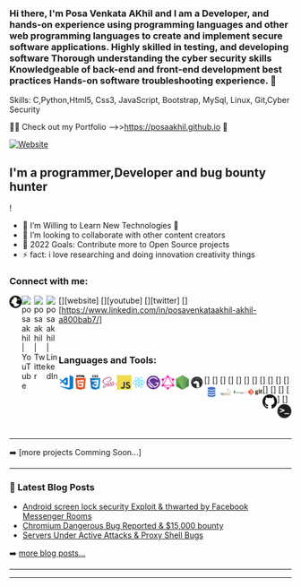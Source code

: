 ### Hi there, I'm Posa Venkata AKhil and I am a  Developer, and hands-on experience using programming languages and other web programming languages to create and implement secure software applications. Highly skilled in  testing, and developing software Thorough understanding the cyber security skills  Knowledgeable of back-end and front-end development best practices Hands-on software troubleshooting experience. 👋

Skills: C,Python,Html5, Css3, JavaScript, Bootstrap, MySql, Linux, Git,Cyber Security

 👨‍💻 Check out my Portfolio -->>https://posaakhil.github.io     👋

[![ Website](https://img.shields.io/website?label=https://medium.com/@posavenkataakhil123&style=for-the-badge&url=https://medium.com/@posavenkataakhil123)](https://medium.com/@posavenkataakhil123)


## I'm a programmer,Developer and bug bounty hunter
!
- 🌱 I’m Willing to Learn New Technologies 👋
- 👯 I’m looking to collaborate with other content creators
- 🥅 2022 Goals: Contribute more to Open Source projects
- ⚡ fact: i love researching and doing innovation creativity things

### Connect with me:

[<img align="left" alt="posaakhil" width="22px" src="https://raw.githubusercontent.com/iconic/open-iconic/master/svg/globe.svg" />][website]
[<img align="left" alt="posaakhil | YouTube" width="22px" src="https://cdn.jsdelivr.net/npm/simple-icons@v3/icons/youtube.svg" />][youtube]
[<img align="left" alt="posaakhil | Twitter" width="22px" src="https://cdn.jsdelivr.net/npm/simple-icons@v3/icons/twitter.svg" />][twitter]
[<img align="left" alt="posaakhil | LinkedIn" width="22px" src="https://cdn.jsdelivr.net/npm/simple-icons@v3/icons/linkedin.svg" />][https://www.linkedin.com/in/posavenkataakhil-akhil-a800bab7/]


<br />


### Languages and Tools:

[<img align="left" alt="Visual Studio Code" width="26px" src="https://raw.githubusercontent.com/github/explore/80688e429a7d4ef2fca1e82350fe8e3517d3494d/topics/visual-studio-code/visual-studio-code.png" />]
[<img align="left" alt="HTML5" width="26px" src="https://raw.githubusercontent.com/github/explore/80688e429a7d4ef2fca1e82350fe8e3517d3494d/topics/html/html.png" />]
[<img align="left" alt="CSS3" width="26px" src="https://raw.githubusercontent.com/github/explore/80688e429a7d4ef2fca1e82350fe8e3517d3494d/topics/css/css.png" />]
[<img align="left" alt="Sass" width="26px" src="https://raw.githubusercontent.com/github/explore/80688e429a7d4ef2fca1e82350fe8e3517d3494d/topics/sass/sass.png" />]
[<img align="left" alt="Javascript" width="26px" src="https://raw.githubusercontent.com/github/explore/80688e429a7d4ef2fca1e82350fe8e3517d3494d/topics/javascript/javascript.png" />]
[<img align="left" alt="React" width="26px" src="https://raw.githubusercontent.com/github/explore/80688e429a7d4ef2fca1e82350fe8e3517d3494d/topics/react/react.png" />]
[<img align="left" alt="Gatsby" width="26px" src="https://raw.githubusercontent.com/github/explore/e94815998e4e0713912fed477a1f346ec04c3da2/topics/gatsby/gatsby.png" />]
[<img align="left" alt="GraphQL" width="26px" src="https://raw.githubusercontent.com/github/explore/80688e429a7d4ef2fca1e82350fe8e3517d3494d/topics/graphql/graphql.png" />]
[<img align="left" alt="Node.js" width="26px" src="https://raw.githubusercontent.com/github/explore/80688e429a7d4ef2fca1e82350fe8e3517d3494d/topics/nodejs/nodejs.png" />]
[<img align="left" alt="Deno" width="26px" src="https://raw.githubusercontent.com/github/explore/361e2821e2dea67711cde99c9c40ed357061cf27/topics/deno/deno.png" />]
[<img align="left" alt="SQL" width="26px" src="https://raw.githubusercontent.com/github/explore/80688e429a7d4ef2fca1e82350fe8e3517d3494d/topics/sql/sql.png" />]
[<img align="left" alt="MySQL" width="26px" src="https://raw.githubusercontent.com/github/explore/80688e429a7d4ef2fca1e82350fe8e3517d3494d/topics/mysql/mysql.png" />]
[<img align="left" alt="MongoDB" width="26px" src="https://raw.githubusercontent.com/github/explore/80688e429a7d4ef2fca1e82350fe8e3517d3494d/topics/mongodb/mongodb.png" />]
[<img align="left" alt="Git" width="26px" src="https://raw.githubusercontent.com/github/explore/80688e429a7d4ef2fca1e82350fe8e3517d3494d/topics/git/git.png" />]
[<img align="left" alt="GitHub" width="26px" src="https://raw.githubusercontent.com/github/explore/78df643247d429f6cc873026c0622819ad797942/topics/github/github.png" />]
[<img align="left" alt="Terminal" width="26px" src="https://raw.githubusercontent.com/github/explore/80688e429a7d4ef2fca1e82350fe8e3517d3494d/topics/terminal/terminal.png" />]

<br />
<br />

---
➡️ [more projects Comming Soon...]

---

### 📕 Latest Blog Posts

<!-- BLOG-POST-LIST:START -->
- [Android screen lock security Exploit & thwarted by Facebook Messenger Rooms](https://medium.com/@posavenkataakhil123/android-screen-lock-security-exploit-thwarted-by-facebook-messenger-rooms-a23b286a2b41)
- [Chromium Dangerous Bug Reported & $15,000 bounty](https://medium.com/@posavenkataakhil123/chromium-dangerous-bug-reported-15-000-bounty-ef62d987f479)
- [Servers Under Active Attacks & Proxy Shell Bugs](https://medium.com/@posavenkataakhil123/servers-under-active-attacks-proxy-shell-bugs-148f238deffe)

<!-- BLOG-POST-LIST:END -->

➡️ [more blog posts...](https://medium.com/@posavenkataakhil123)

---------------------------------------------------------------------------------------------------------------------------------------------------
----------------------------------------------------------------------------------------------------------------------------------------------------


